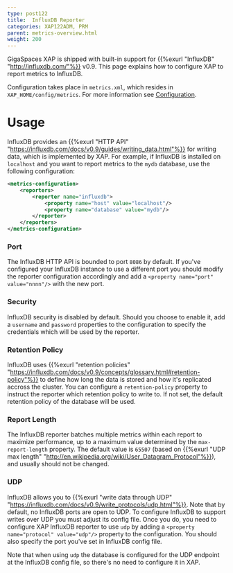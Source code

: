 ```yaml
---
type: post122
title:  InfluxDB Reporter
categories: XAP122ADM, PRM
parent: metrics-overview.html
weight: 200
---
```


GigaSpaces XAP is shipped with built-in support for {{%exurl "InfluxDB" "http://influxdb.com/"%}} v0.9. This page explains how to configure XAP to report metrics to InfluxDB. 

Configuration takes place in `metrics.xml`, which resides in `XAP_HOME/config/metrics`. For more information see [Configuration](./metrics-configuration.html).

# Usage

InfluxDB provides an {{%exurl "HTTP API" "https://influxdb.com/docs/v0.9/guides/writing_data.html"%}} for writing data, which is implemented by XAP. For example, if InfluxDB is installed on `localhost` and you want to report metrics to the `mydb` database, use the following configuration:

```xml
<metrics-configuration>
    <reporters>
        <reporter name="influxdb">
            <property name="host" value="localhost"/>
            <property name="database" value="mydb"/>
        </reporter>
    </reporters>
</metrics-configuration>
```

### Port

The InfluxDB HTTP API is bounded to port `8086` by default. If you've configured your InfluxDB instance to use a different port you should modify the reporter configuration accordingly and add a `<property name="port" value="nnnn"/>` with the new port.

### Security

InfluxDB security is disabled by default. Should you choose to enable it, add a `username` and `password` properties to the configuration to specify the credentials which will be used by the reporter.

### Retention Policy

InfluxDB uses {{%exurl "retention policies" "https://influxdb.com/docs/v0.9/concepts/glossary.html#retention-policy"%}} to define how long the data is stored and how it's replicated accross the cluster. You can configure a `retention-policy` property to instruct the reporter which retention policy to write to. If not set, the default retention policy of the database will be used.

### Report Length

The InfluxDB reporter batches multiple metrics within each report to maximize performance, up to a maximum value determined by the `max-report-length` property. The default value is `65507` (based on {{%exurl "UDP max length" "http://en.wikipedia.org/wiki/User_Datagram_Protocol"%}}), and usually should not be changed. 

### UDP

InfluxDB allows you to {{%exurl "write data through UDP" "https://influxdb.com/docs/v0.9/write_protocols/udp.html"%}}. Note that by default, no InfluxDB ports are open to UDP. To configure InfluxDB to support writes over UDP you must adjust its config file. Once you do, you need to configure XAP InfluxDB reporter to use `udp` by adding a `<property name="protocol" value="udp"/>` property to the configuration. You should also specify the port you've set in InfluxDB config file.

Note that when using `udp` the database is configured for the UDP endpoint at the InfluxDB config file, so there's no need to configure it in XAP.

